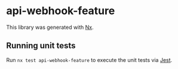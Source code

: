 # api-webhook-feature

This library was generated with [Nx](https://nx.dev).

## Running unit tests

Run `nx test api-webhook-feature` to execute the unit tests via [Jest](https://jestjs.io).

